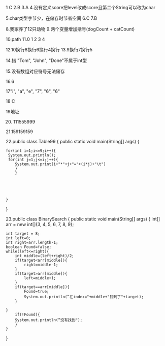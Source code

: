 1  C 2.B 3.A 4.没有定义score把level改成score且第二个String可以改为char

5.char类型字节少，在储存时节省空间  6.C 7.B

8.我家养了12只动物 9.两个变量增加括号(dogCount + catCount)

10.path 11.0  1  2    3   4

12.10换行8换行6换行4换行
13.9换行7换行5

14.措 "Tom", "John", "Done"不属于int型

15.没有数组对应符号无法储存

16.6

17"i", "a", "e", "7", "6", "6"

18 C

19地址

20. 111555999

21.159159159

22.public class Table99 {
public static void main(String[] args) {

    for(int i=1;i<=9;i++){
     System.out.println();
     for(int j=1;j<=i;j++){
        System.out.print(i+"*"+j+"="+(i*j)+"\t")
        }
        }





    }
}


23.public class BinarySearch {
    public static void main(String[] args) {
    int[] arr = new int[]{3, 4, 5, 6, 7, 8, 9};

    int target = 8;
    int left=0;
    int right=arr.length-1;
    boolean Found=false;
    while(left<=right){
        int middle=(left+right)/2;
        if(target<arr[middle]){
            right=middle-1;
        }
        if(target>arr[middle]){
            left=middle+1;
        }
        if(target==arr[middle]){
            Found=true;
            System.out.println(“在index="+middle+"找到了"+target);
        }
        
    }
        if(!Found){
        System.out.println(“没有找到");
        }
    }
}
